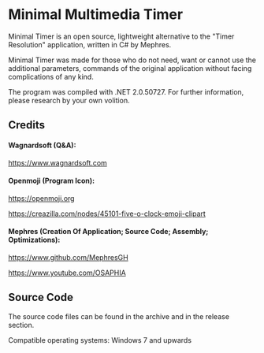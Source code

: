 # Minimal Multimedia Timer
Minimal Timer is an open source, lightweight alternative to the "Timer Resolution" application, written in C# by Mephres.

Minimal Timer was made for those who do not need, want or cannot use the additional parameters, commands of the original application without facing complications of any kind.

The program was compiled with .NET 2.0.50727. For further information, please research by your own volition.

## Credits

#### Wagnardsoft (Q&A):

https://www.wagnardsoft.com

#### Openmoji (Program Icon):

https://openmoji.org

https://creazilla.com/nodes/45101-five-o-clock-emoji-clipart

#### Mephres (Creation Of Application; Source Code; Assembly; Optimizations):

https://www.github.com/MephresGH

https://www.youtube.com/OSAPHIA

## Source Code
The source code files can be found in the archive and in the release section.

Compatible operating systems: Windows 7 and upwards
